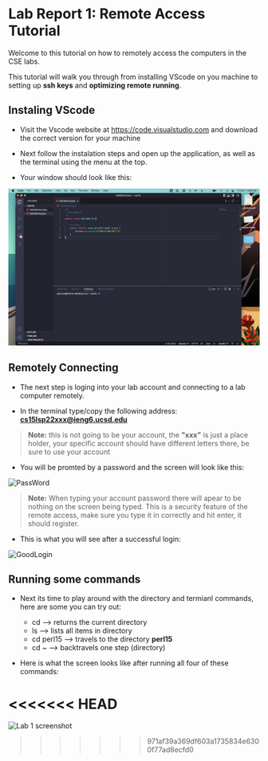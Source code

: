 # Lab Report 1: Remote Access Tutorial
Welcome to this tutorial on how to remotely access the computers in the CSE labs.

This tutorial will walk you through from installing VScode on you machine to setting up
**ssh keys** and **optimizing remote running**.

## Instaling VScode
* Visit the Vscode website at https://code.visualstudio.com and download the correct version for your machine

* Next follow the instalation steps and open up the application, as well as the terminal using the menu at the top.

* Your window should look like this:

![Vscode_SS](https://github.com/peds24/cse15l-lab-reports/blob/971af39a369df603a1735834e6300f77ad8ecfd0/VScode_ss.png)

## Remotely Connecting
* The next step is loging into your lab account and connecting to a lab computer remotely.

* In the terminal type/copy the following address: **cs15lsp22xxx@ieng6.ucsd.edu**

> **Note:** this is not going to be your account, the **"xxx"** is just a place holder, your specific account should have different letters there, be sure to use your account

* You will be promted by a password and the screen will look like this:

![PassWord]()

> **Note:** When typing your account password there will apear to be nothing on the screen being typed. This is a security feature of the remote access, make sure you type it in correctly and hit enter, it should register.

* This is what you will see after a successful login:

![GoodLogin]()

## Running some commands
* Next its time to play around with the directory and termianl commands, here are some you can try out:
    * cd --> returns the current directory
    * ls --> lists all items in directory
    * cd perl15 --> travels to the directory **perl15**
    * cd ~ --> backtravels one step (directory)

* Here is what the screen looks like after running all four of these commands:





<<<<<<< HEAD
=======
![Lab 1 screenshot](https://peds24.github.io/cse15l-lab-reports/lab1ss.png "A screen shot of the terminal accessing the ucsd ieng6 server computers.")
>>>>>>> 971af39a369df603a1735834e6300f77ad8ecfd0

